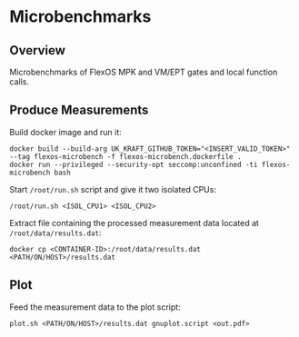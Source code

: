 # Microbenchmarks

## Overview

Microbenchmarks of FlexOS MPK and VM/EPT gates and local function calls.

## Produce Measurements
Build docker image and run it:
```
docker build --build-arg UK_KRAFT_GITHUB_TOKEN="<INSERT_VALID_TOKEN>" --tag flexos-microbench -f flexos-microbench.dockerfile .
docker run --privileged --security-opt seccomp:unconfined -ti flexos-microbench bash
```

Start `/root/run.sh` script and give it two isolated CPUs:
```
/root/run.sh <ISOL_CPU1> <ISOL_CPU2>
```

Extract file containing the processed measurement data located at `/root/data/results.dat`:
```
docker cp <CONTAINER-ID>:/root/data/results.dat <PATH/ON/HOST>/results.dat
```

## Plot
Feed the measurement data to the plot script:
```
plot.sh <PATH/ON/HOST>/results.dat gnuplot.script <out.pdf>
```
